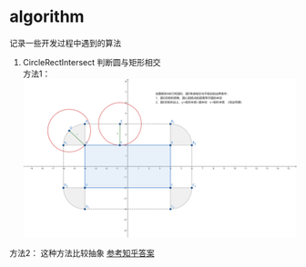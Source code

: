 # algorithm
记录一些开发过程中遇到的算法

001. CircleRectIntersect  判断圆与矩形相交  
方法1：
![image](Assets/001CircleRectIntersect/geogebra-export.png)
  
方法2：
这种方法比较抽象 [参考知乎答案](https://www.zhihu.com/question/24251545)
